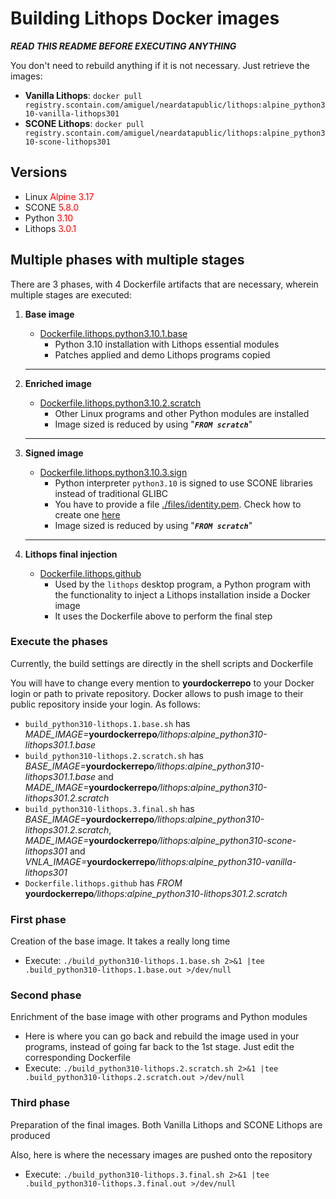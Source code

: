 # Building Lithops Docker images
_**READ THIS README BEFORE EXECUTING ANYTHING**_

You don't need to rebuild anything if it is not necessary. Just retrieve the images:
- **Vanilla Lithops**: `docker pull registry.scontain.com/amiguel/neardatapublic/lithops:alpine_python310-vanilla-lithops301`
- **SCONE Lithops**: `docker pull registry.scontain.com/amiguel/neardatapublic/lithops:alpine_python310-scone-lithops301`

## Versions
- Linux <span style="color:red">Alpine 3.17</span>
- SCONE <span style="color:red">5.8.0</span>
- Python <span style="color:red">3.10</span>
- Lithops <span style="color:red">3.0.1</span>

## Multiple phases with multiple stages

There are 3 phases, with 4 Dockerfile artifacts that are necessary, wherein multiple stages are executed:

1. **Base image**
   * <u>Dockerfile.lithops.python3.10.1.base</u>
     * Python 3.10 installation with Lithops essential modules
     * Patches applied and demo Lithops programs copied
   ****

2. **Enriched image**
   * <u>Dockerfile.lithops.python3.10.2.scratch</u>
     * Other Linux programs and other Python modules are installed
     * Image sized is reduced by using "_**`FROM scratch`**_"
   ****

3. **Signed image**
   * <u>Dockerfile.lithops.python3.10.3.sign</u>
     * Python interpreter `python3.10` is signed to use SCONE libraries instead of traditional GLIBC
     * You have to provide a file [./files/identity.pem](./files/identity.pem "not available in the repository"). Check how to create one [here](https://sconedocs.github.io/ee_sconify_image/#identity)
     * Image sized is reduced by using "_**`FROM scratch`**_"
   ****

4. **Lithops final injection**
   * <u>Dockerfile.lithops.github</u>
     * Used by the `lithops` desktop program, a Python program with the functionality to inject a Lithops installation inside a Docker image
     * It uses the Dockerfile above to perform the final step


### Execute the phases
Currently, the build settings are directly in the shell scripts and Dockerfile

You will have to change every mention to **yourdockerrepo** to your Docker login or path to private repository. Docker allows to push image to their public repository inside your login. As follows:
* `build_python310-lithops.1.base.sh` has _MADE_IMAGE=_**yourdockerrepo**_/lithops:alpine_python310-lithops301.1.base_
* `build_python310-lithops.2.scratch.sh` has _BASE_IMAGE=_**yourdockerrepo**_/lithops:alpine_python310-lithops301.1.base_ and _MADE_IMAGE=_**yourdockerrepo**_/lithops:alpine_python310-lithops301.2.scratch_
* `build_python310-lithops.3.final.sh` has  _BASE_IMAGE=_**yourdockerrepo**_/lithops:alpine_python310-lithops301.2.scratch_, _MADE_IMAGE=_**yourdockerrepo**_/lithops:alpine_python310-scone-lithops301_ and _VNLA_IMAGE=_**yourdockerrepo**_/lithops:alpine_python310-vanilla-lithops301_
* `Dockerfile.lithops.github` has _FROM_ **yourdockerrepo**_/lithops:alpine_python310-lithops301.2.scratch_

### First phase
Creation of the base image. It takes a really long time
* Execute: `./build_python310-lithops.1.base.sh 2>&1 |tee .build_python310-lithops.1.base.out >/dev/null`

### Second phase
Enrichment of the base image with other programs and Python modules
* Here is where you can go back and rebuild the image used in your programs, instead of going far back to the 1st stage. Just edit the corresponding Dockerfile
* Execute: `./build_python310-lithops.2.scratch.sh 2>&1 |tee .build_python310-lithops.2.scratch.out >/dev/null`

### Third phase
Preparation of the final images. Both Vanilla Lithops and SCONE Lithops are produced

Also, here is where the necessary images are pushed onto the repository
* Execute: `./build_python310-lithops.3.final.sh 2>&1 |tee .build_python310-lithops.3.final.out >/dev/null`
